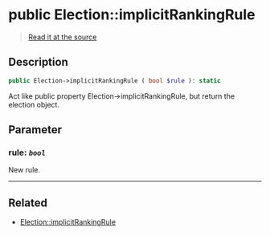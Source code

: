 # public Election::implicitRankingRule

> [Read it at the source](https://github.com/julien-boudry/Condorcet/blob/master/src/Election.php#L329)

## Description    

```php
public Election->implicitRankingRule ( bool $rule ): static
```

Act like public property Election->implicitRankingRule, but return the election object.

## Parameter

### **rule:** *`bool`*   
New rule.    

---------------------------------------

## Related

* [Election::implicitRankingRule](/Docs/api-reference/Election%20Class/Election--implicitRankingRule.md)    

